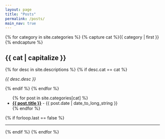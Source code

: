 ```yaml
---
layout: page
title: "Posts"
permalink: /posts/
main_nav: true
---
```


{% for category in site.categories %}
{% capture cat %}{{ category | first }}{% endcapture %}
<h2 id="{{cat}}">{{ cat | capitalize }}</h2>
{% for desc in site.descriptions %}
{% if desc.cat == cat %}
<p class="desc"><em>{{ desc.desc }}</em></p>
{% endif %}
{% endfor %}
<ul class="posts-list">
{% for post in site.categories[cat] %}
<li>
  <strong><a href="{{ post.url | prepend: site.baseurl }}">{{ post.title }}</a></strong>
  <span class="post-date">- {{ post.date | date_to_long_string }}</span>
</li>
{% endfor %}
</ul>
{% if forloop.last == false %}<hr>{% endif %}
{% endfor %}
<br>
